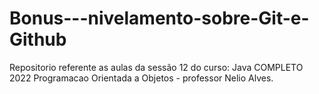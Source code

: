 # Bonus---nivelamento-sobre-Git-e-Github
Repositorio referente as aulas da sessão 12 do curso: Java COMPLETO 2022 Programacao Orientada a Objetos - professor Nelio Alves.
